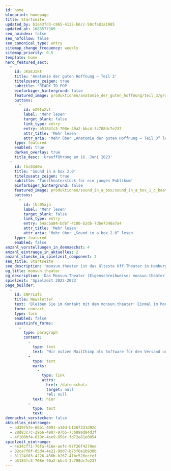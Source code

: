 ```yaml
---
id: home
blueprint: homepage
title: Startseite
updated_by: b1a43fd3-c865-4122-b6cc-50cfa81a1985
updated_at: 1683577309
seo_noindex: false
seo_nofollow: false
seo_canonical_type: entry
sitemap_change_frequency: weekly
sitemap_priority: 0.5
template: home
hero_featured_sect:
  -
    id: JK5EJIkt
    title: 'Anatomie der guten Hoffnung – Teil 2'
    titelzusatz_zeigen: true
    subtitle: 'READY TO POP'
    einfarbiger_hintergrund: false
    featured_image: produktionen/anatomie_der_guten_hoffnung/teil_3/grafik/01-2013-CORASACHS-Hoffnung-Teil_3-Web-1680x840-01.jpg
    buttons:
      -
        id: oX9twXvt
        label: 'Mehr lesen'
        target_blank: false
        link_type: entry
        entry: b5184fc5-708e-40a2-bbc4-3c708dc7e237
        attr_title: 'Mehr lesen'
        attr_aria: 'Mehr über „Anatomie der guten Hoffnung – Teil 3“ lesen'
    type: featured
    enabled: true
    darken_overlay: true
    title_desc: 'Uraufführung am 16. Juni 2023'
  -
    id: lhc03d0w
    title: 'Sound in a box 2.0'
    titelzusatz_zeigen: true
    subtitle: 'Tanztheaterstück für ein junges Publikum'
    einfarbiger_hintergrund: false
    featured_image: produktionen/sound_in_a_box/sound_in_a_box_1_c_beate_koehler.jpg
    buttons:
      -
        id: lhc05aja
        label: 'Mehr lesen'
        target_blank: false
        link_type: entry
        entry: 54acba84-bdbf-4180-b2db-7dbe7340a7a4
        attr_title: 'Mehr lesen'
        attr_aria: 'Mehr über „Sound in a box 2.0“ lesen'
    type: featured
    enabled: false
anzahl_vorstellungen_in_demnaechst: 4
anzahl_eintraege_in_aktuelles: 2
anzahl_stuecke_in_spielzeit_component: 2
seo_title: Startseite
seo_description: 'monsun.theater ist das älteste Off-Theater in Hamburg und besteht seit 1980. Es befindet sich im Stadtteil Ottensen.'
og_title: monsun.theater
og_description: 'Das Monsun-Theater (Eigenschreibweise: monsun.theater) ist das älteste Off-Theater in Hamburg und besteht seit 1980. Es befindet sich im Stadtteil Ottensen.'
spielzeit: 'Spielzeit 2022-2023'
page_builder:
  -
    id: bNPrLafc
    title: Newsletter
    text: 'Bleiben Sie im Kontakt mit dem monsun.theater! Einmal im Monat aktuelle Informationen zu unseren Veranstaltungen: Premieren, Festivals, Extra-Events und ein Blick hinter die Kulissen.'
    form: contact
    type: form
    enabled: false
    zusatsinfo_forms:
      -
        type: paragraph
        content:
          -
            type: text
            text: "Wir nutzen MailChimp als Software für den Versand unseres Newsletter. Nach Bestätigen des Buttons \"SENDEN\" erhalten Sie innerhalb weniger Minuten eine E-Mail mit einem Bestätigungslink, um Ihre Anmeldung abzuschließen. Sie willigen hiermit in die Verarbeitung Ihrer Daten zu diesem Zweck ein. Ihre Daten werden nur zu diesem Zweck verwendet und nicht an Dritte weitergegeben. Sie können den Newsletter jederzeit wieder durch einen Klick auf das entsprechende Feld am Ende des Newsletters abbestellen. Ihre E-Maildaten werden dann automatisch aus dem Verteiler ausgetragen. Hinweise zum Datenschutz finden Sie\_"
          -
            type: text
            marks:
              -
                type: link
                attrs:
                  href: /datenschutz
                  target: null
                  rel: null
            text: hier
          -
            type: text
            text: .
demnachst_verstecken: false
aktuelles_eintraege:
  - ad39757e-66b1-4091-a10d-b1267331d92d
  - 28d83c7c-2966-4907-97b5-73b89ad84d3f
  - 4f100bf4-619c-4ee9-858c-fd72e81e0054
spielzeit_eintraege:
  - 4e34cf71-76fa-416e-aefc-97f26f4279ee
  - 82ca7f0f-d5d4-4e21-9d07-b75f6e1b930b
  - 81124f83-4226-456b-b267-41bc526ecfef
  - b5184fc5-708e-40a2-bbc4-3c708dc7e237
---
```

